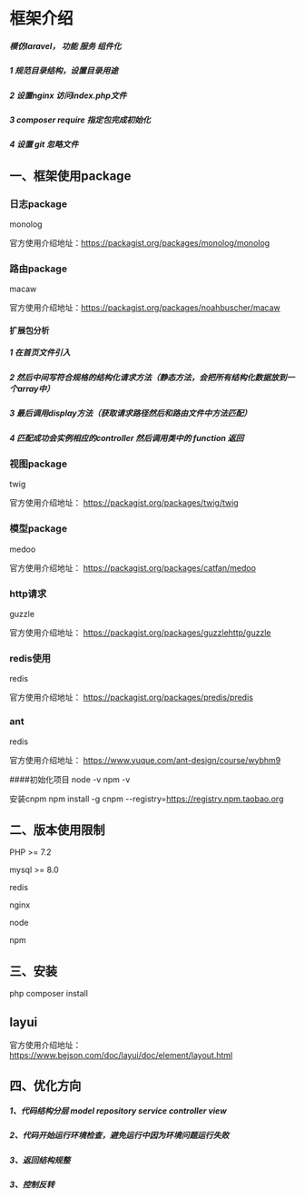 # 框架介绍
##### 模仿laravel， 功能 服务 组件化
##### 1 规范目录结构，设置目录用途
##### 2 设置nginx 访问index.php文件
##### 3 composer require 指定包完成初始化
##### 4 设置 git 忽略文件

## 一、框架使用package

### 日志package
monolog

官方使用介绍地址：https://packagist.org/packages/monolog/monolog

### 路由package
macaw

官方使用介绍地址：https://packagist.org/packages/noahbuscher/macaw

#### 扩展包分析
##### 1 在首页文件引入 
##### 2 然后中间写符合规格的结构化请求方法（静态方法，会把所有结构化数据放到一个array中）
##### 3 最后调用display方法（获取请求路径然后和路由文件中方法匹配）
##### 4 匹配成功会实例相应的controller 然后调用类中的 function 返回

### 视图package
twig

官方使用介绍地址： https://packagist.org/packages/twig/twig

### 模型package
medoo

官方使用介绍地址： https://packagist.org/packages/catfan/medoo

### http请求
guzzle

官方使用介绍地址： https://packagist.org/packages/guzzlehttp/guzzle

### redis使用
redis

官方使用介绍地址： https://packagist.org/packages/predis/predis

### ant
redis

官方使用介绍地址： https://www.yuque.com/ant-design/course/wybhm9

####初始化项目
node -v
npm -v

安装cnpm
npm install -g cnpm --registry=https://registry.npm.taobao.org


## 二、版本使用限制
PHP >= 7.2

mysql >= 8.0

redis

nginx

node

npm

## 三、安装
php composer install



## layui
官方使用介绍地址： https://www.bejson.com/doc/layui/doc/element/layout.html


## 四、优化方向

##### 1、代码结构分层 model repository service controller view 
##### 2、代码开始运行环境检查，避免运行中因为环境问题运行失败
##### 3、返回结构规整
##### 3、控制反转
